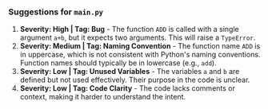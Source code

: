 ### Suggestions for `main.py`

1. **Severity: High | Tag: Bug** - The function `ADD` is called with a single argument `a+b`, but it expects two arguments. This will raise a `TypeError`.
2. **Severity: Medium | Tag: Naming Convention** - The function name `ADD` is in uppercase, which is not consistent with Python's naming conventions. Function names should typically be in lowercase (e.g., `add`).
3. **Severity: Low | Tag: Unused Variables** - The variables `a` and `b` are defined but not used effectively. Their purpose in the code is unclear.
4. **Severity: Low | Tag: Code Clarity** - The code lacks comments or context, making it harder to understand the intent.

